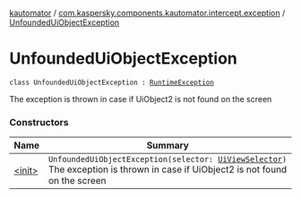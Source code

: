 [kautomator](../../index.md) / [com.kaspersky.components.kautomator.intercept.exception](../index.md) / [UnfoundedUiObjectException](./index.md)

# UnfoundedUiObjectException

`class UnfoundedUiObjectException : `[`RuntimeException`](https://kotlinlang.org/api/latest/jvm/stdlib/kotlin/-runtime-exception/index.html)

The exception is thrown in case if UiObject2 is not found on the screen

### Constructors

| Name | Summary |
|---|---|
| [&lt;init&gt;](-init-.md) | `UnfoundedUiObjectException(selector: `[`UiViewSelector`](../../com.kaspersky.components.kautomator.component.common.builders/-ui-view-selector/index.md)`)`<br>The exception is thrown in case if UiObject2 is not found on the screen |
